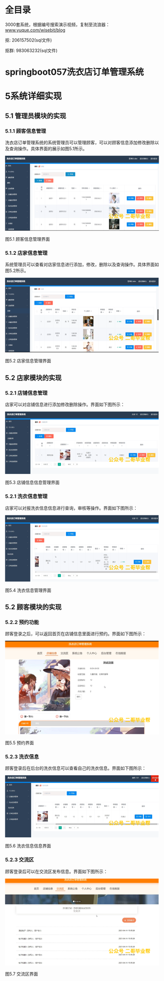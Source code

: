 # 全目录

3000套系统，根据编号搜索演示视频，复制至流浪器：www.yuque.com/wisebit/blog


<p>抠: 206157502(sql文件)</p>
<p>抠群: 983063232(sql文件)</p>


# springboot057洗衣店订单管理系统
# 5系统详细实现
## 5.1 管理员模块的实现
### 5.1.1 顾客信息管理
洗衣店订单管理系统的系统管理员可以管理顾客，可以对顾客信息添加修改删除以及查询操作。具体界面的展示如图5.1所示。

![](/md/blog.010.png)

图5.1 顾客信息管理界面
### 5.1.2 店家信息管理
系统管理员可以查看对店家信息进行添加，修改，删除以及查询操作。具体界面如图5.2所示。

![](/md/blog.011.png)

图5.2 店家信息管理界面
## 5.2 店家模块的实现
### 5.2.1 店铺信息管理
店家可以对店铺信息进行添加修改删除操作。界面如下图所示：

![](/md/blog.012.png)

图5.3 店铺信息信息管理界面
### 5.2.1 洗衣信息管理
店家可以对报洗衣信息信息进行查询，审核等操作。界面如下图所示：

![](/md/blog.013.png)

图5.4 洗衣信息管理界面

## 5.2 顾客模块的实现
### 5.2.2 预约功能
顾客登录之后，可以返回首页在店铺信息里面进行预约。界面如下图所示：

![](/md/blog.014.png)

图5.5 预约界面
### 5.2.3 洗衣信息
顾客登录后在后台的洗衣信息可以查看自己的洗衣信息。界面如下图所示：

![](/md/blog.015.png)

图5.6 洗衣信息信息界面
### 5.2.3 交流区
顾客登录后可以在交流区发布信息。界面如下图所示：


![](/md/blog.016.png)

图5.7 交流区界面














